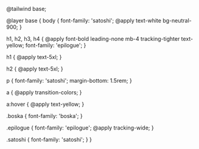 @tailwind base;

@layer base {
  body {
    font-family: 'satoshi';
    @apply text-white bg-neutral-900;
  }

  h1, h2, h3, h4 {
    @apply font-bold leading-none mb-4 tracking-tighter text-yellow;
    font-family: 'epilogue';
  }

  h1 {
    @apply text-5xl;
  }
  
  h2 {
    @apply text-5xl;
  }

  p {
    font-family: 'satoshi';
    margin-bottom: 1.5rem;
  }

  a {
    @apply transition-colors;
  }

  a:hover {
    @apply text-yellow;
  }

  .boska {
    font-family: 'boska';
  }

  .epilogue {
    font-family: 'epilogue';
    @apply tracking-wide;
  }

  .satoshi {
    font-family: 'satoshi';
  }
}
